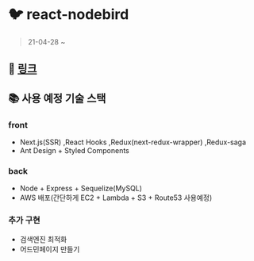 # 🐦 react-nodebird 
> 21-04-28 ~ 

## 🔗 [링크](https://www.inflearn.com/course/%EB%85%B8%EB%93%9C%EB%B2%84%EB%93%9C-%EB%A6%AC%EC%95%A1%ED%8A%B8-%EB%A6%AC%EB%89%B4%EC%96%BC#)

## 📚 사용 예정 기술 스택
### front
- Next.js(SSR) ,React Hooks ,Redux(next-redux-wrapper) ,Redux-saga
- Ant Design + Styled Components
### back
- Node + Express + Sequelize(MySQL)
- AWS 배포(간단하게 EC2 + Lambda + S3 + Route53 사용예정)

### 추가 구현
- 검색엔진 최적화
- 어드민페이지 만들기